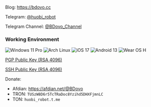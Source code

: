 Blog: https://bdovo.cc  

Telegram: [@huobi_robot](https://t.me/huobi_robot)

Telegram Channel: [@BDovo_Channel](https://t.me/s/BDovo_Channel)

### Working Environment
![Windows 11 Pro](https://img.shields.io/badge/Windows%2011%20Pro-00adef?style=flat-square&logo=windows11&logoColor=ffffff)
![Arch Linux](https://img.shields.io/badge/Arch%20Linux-1793D1?logo=arch-linux&logoColor=fff&style=flat-square)
![iOS 17](https://img.shields.io/badge/iOS%2017-EEEEF0?logo=apple&logoColor=000&style=flat-square)
![Android 13](https://img.shields.io/badge/Android%2013-3ddc84?style=flat-square&logo=android&logoColor=ffffff)
![Wear OS H](https://img.shields.io/badge/Wear%20OS%20H-4285f4?style=flat-square&logo=wear%20os&logoColor=ffffff)


[PGP Public Key (RSA 4096)](https://github.com/liuran001.gpg)

[SSH Public Key (RSA 4096)](https://github.com/liuran001.keys)


Donate:
- Afdian: https://afdian.net/@BDovo
- TRON: `TUSzW8D6r5TcTRaDoc8Yzihd5DHXFjmnLC`
- TON: `huobi_robot.t.me`

